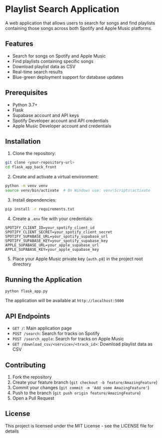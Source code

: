 # Playlist Search Application

A web application that allows users to search for songs and find playlists containing those songs across both Spotify and Apple Music platforms.

## Features

- Search for songs on Spotify and Apple Music
- Find playlists containing specific songs
- Download playlist data as CSV
- Real-time search results
- Blue-green deployment support for database updates

## Prerequisites

- Python 3.7+
- Flask
- Supabase account and API keys
- Spotify Developer account and API credentials
- Apple Music Developer account and credentials

## Installation

1. Clone the repository:
```bash
git clone <your-repository-url>
cd flask_app_back_front
```

2. Create and activate a virtual environment:
```bash
python -m venv venv
source venv/bin/activate  # On Windows use: venv\Scripts\activate
```

3. Install dependencies:
```bash
pip install -r requirements.txt
```

4. Create a `.env` file with your credentials:
```
SPOTIFY_CLIENT_ID=your_spotify_client_id
SPOTIFY_CLIENT_SECRET=your_spotify_client_secret
SPOTIFY_SUPABASE_URL=your_spotify_supabase_url
SPOTIFY_SUPABASE_KEY=your_spotify_supabase_key
APPLE_SUPABASE_URL=your_apple_supabase_url
APPLE_SUPABASE_KEY=your_apple_supabase_key
```

5. Place your Apple Music private key (`auth.p8`) in the project root directory

## Running the Application

```bash
python flask_app.py
```

The application will be available at `http://localhost:5000`

## API Endpoints

- `GET /`: Main application page
- `POST /search`: Search for tracks on Spotify
- `POST /search_apple`: Search for tracks on Apple Music
- `GET /download_csv/<service>/<track_id>`: Download playlist data as CSV

## Contributing

1. Fork the repository
2. Create your feature branch (`git checkout -b feature/AmazingFeature`)
3. Commit your changes (`git commit -m 'Add some AmazingFeature'`)
4. Push to the branch (`git push origin feature/AmazingFeature`)
5. Open a Pull Request

## License

This project is licensed under the MIT License - see the LICENSE file for details 